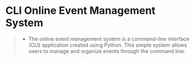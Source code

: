 # CLI Online Event Management System
> - The online event management system is a command-line interface (CLI) application created using Python. This simple system allows users to manage and organize events through the command line.
